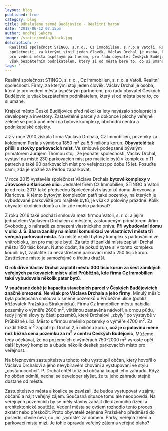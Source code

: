 ```yaml
---
layout: blog
published: true
category: blog
title: Odhalujeme temné Budějovice - Realitní baron
date: '2018-06-12 07:15pm'
author: Ondřej Sekora
image: /static/media/black.jpg
description: >-
  Realitní společnost STINGO, s.r.o., Cz Immobilien, s.r.o.a Vatoli. Realitní
  společnosti, za kterými stojí jeden člověk. Václav Drchal je osoba, která je
  pro vedení města úspěšným partnerem, pro řadu obyvatel Českých Budějovic je
  však bezpáteřním podnikatelem, který si od města bere to, co si umane. 
tags: ' '
---
```

Realitní společnost STINGO, s. r. o. , Cz Immobilien, s. r. o. a Vatoli. Realitní společnosti. Firmy, za kterými stojí jeden člověk. Václav Drchal je osoba, která je pro vedení města úspěšným partnerem, pro řadu obyvatel Českých Budějovic je však bezpáteřním podnikatelem, který si od města bere to, co si umane. 

Krajské město České Budějovice před několika lety navázalo spolupráci s developery a investory. Zastavitelné parcely a dokonce i plochy veřejné zeleně se postupně mění na bytové komplexy, obchodní centra a podnikatelské objekty.

Již v roce 2010 získala firma Václava Drchala, Cz Immobilien, pozemky za koldomem Perla s výměrou 1850 m<sup>2</sup> za 5,5 miliónu korun. **Obyvatelé tak přišli o stovky parkovacích míst**. Ve smlouvě podepsané bývalým primátorem Jurajem Thomou stojí, že jednatel společnosti, Václav Drchal, vystaví na místě 230 parkovacích míst pro majitele bytů v komplexu o 11 patrech a také 90 parkovacích míst pro veřejnost po dobu 15 let. Posuďte sami, zda je možné za Perlou zaparkovat.

V roce 2015 vystavěla společnost Václava Drchala **bytové komplexy v Jírovcově a Klaricově ulici**. Jednatel firem Cz Immobilien, STINGO a Vatoli je od roku 2017 také předsedou Společenství vlastníků domu Jírovcova a Klaricova. K těmto bytovým komplexům patří také pozemky, na kterých je vybudované parkoviště pro majitele bytů, je však z poloviny prázdné. Kolik obyvatel okolních domů a ulic zde mohlo parkovat?

Z roku 2016 také pochází smlouva mezi firmou Vatoli, s. r. o. a jejím jednatelem Václavem Drchalem a městem, zastoupeným primátorem Jiřím Svobodou, o náhradě za omezení vlastnického práva. **Při vybudování domu v ulici J. Š. Baara zanikly na místní komunikaci ve vlastnictví města tři veřejná parkovací místa**. Na místě vznikl bytový komplex s parkováním ve vnitrobloku, jen pro majitele bytů. Za tato tři zaniklá místa zaplatil Drchal městu 150 tisíc korun. Nutno dodat, že pokud byste si v tomto komplexu koupili byt, zaplatíte za nezastřešené parkovací místo 250 tisíc korun. Zastřešené místo je samozřejmě o třetinu dražší.

**O rok dříve Václav Drchal zaplatil městu 300 tisíc korun za šest zaniklých veřejných parkovacích míst v ulici Průběžná, kde firma Cz Immobilien také vybudovala několik pater bytů**.

**V současné době je kapacita stavebních parcel v Českých Budějovicích značně omezená. Ne však pro Václava Drchala a jeho firmy**. Minulý měsíc byla podepsána smlouva o směně pozemků u Průběžné ulice (poblíž křižovatek Pražská a Strakonická). Firma Cz Immobilien městu nabídla pozemky o výměře 2600 m<sup>2</sup>, většinou zastavěná nádvoří, a ornou půdu, tedy jinými slovy ty části pozemků, které Drchalovi „zbyly“ po výstavbě v Průběžné ulici. Město s firmou směnilo pozemky o výměře 4700 m<sup>2</sup>. Za rozdíl 1680 m<sup>2</sup> zaplatil p. Drchal 2,5 miliónu korun, **což je o polovinu méně než běžná cena pozemku za m<sup>2</sup> v centru Českých Budějovic**. Můžeme tedy očekávat, že na pozemcích o výměrách 750-2000 m<sup>2</sup> vyroste opět další bytový komplex a ubude několik desítek parkovacích místo pro veřejnost.

Na březnovém zastupitelstvu tohoto roku vystoupil občan, který hovořil o Václavu Drchalovi a jeho nevybíravém chování a vystupování ve stylu „dostanucochci“. P. Drchal chtěl totiž od občana koupit jeho zahradu. Když ho občan odmítl, nechal se developer slyšet, že tu jeho zahradu stejně dostane od města.

Zastupitelstvo města a koalice se zavázali, že budou vystupovat v zájmu občanů a hájit veřejný zájem. Současná situace tomu ale neodpovídá. Na veřejných pozemcích by se měly stavby zahájit dle územního řízení a architektonické soutěže. Vedení města se ovšem rozhodlo tento proces zkrátit nebo přeskočit. Proto obyvatelé zejména Pražského předměstí do poslední chvíle neví, co jim „vyroste“ za domem. Parky, veřejná zeleň a parkovací místa mizí. Je tohle opravdu veřejný zájem a veřejné blaho?
